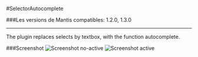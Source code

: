 #SelectorAutocomplete

###Les versions de Mantis compatibles: 1.2.0, 1.3.0
***
The plugin replaces selects by textbox, with the function autocomplete.

###Screenshot
![Screenshot no-active](https://raw.github.com/KtuluWU/Mantis-Plugins/master/SelectorAutocomplete/screenshot-1.png)
![Screenshot active](https://raw.github.com/KtuluWU/Mantis-Plugins/master/SelectorAutocomplete/screenshot-2.png)